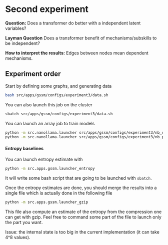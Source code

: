 # Second experiment

**Question:**
Does a transformer do better with a independent latent variables?

**Layman Question**
Does a transformer benefit of mechanisms/subskills to be independent?

**How to interpret the results:**
Edges between nodes mean dependent mechanisms.

## Experiment order
Start by defining some graphs, and generating data
```bash
bash src/apps/gssm/configs/experiment3/data.sh
```
You can also launch this job on the cluster
```bash
sbatch src/apps/gssm/configs/experiment3/data.sh
```

You can launch an array job to train models
```bash
python -m src.nanollama.launcher src/apps/gssm/configs/experiment3/nb_data.yaml
python -m src.nanollama.launcher src/apps/gssm/configs/experiment3/nb_params.yaml
```

#### Entropy baselines
You can launch entropy estimate with 
```bash
python -m src.apps.gssm.launcher_entropy
```
It will write some bash script that are going to be launched with `sbatch`.

Once the entropy estimates are done, you should merge the results into a single file which is actually done in the following file
```bash
python -m src.apps.gssm.launcher_gzip
```
This file also compute an estimate of the entropy from the compression one can get with gzip.
Feel free to command some part of the file to launch only the part you want.

Issue: the internal state is too big in the current implementation (it can take 4^8 values).